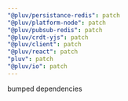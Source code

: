 ```yaml
---
"@pluv/persistance-redis": patch
"@pluv/platform-node": patch
"@pluv/pubsub-redis": patch
"@pluv/crdt-yjs": patch
"@pluv/client": patch
"@pluv/react": patch
"pluv": patch
"@pluv/io": patch
---
```


bumped dependencies
